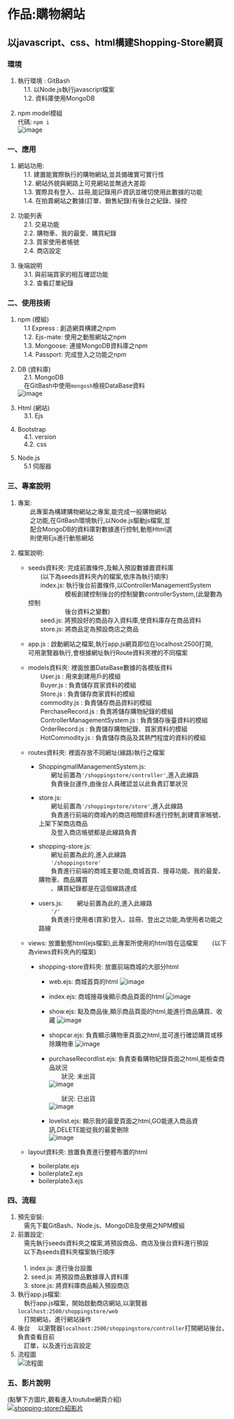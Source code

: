 # 作品:購物網站

## 以javascript、css、html構建Shopping-Store網頁

###  環境   
1. 執行環境 : GitBash   
 &ensp;&ensp;1.1.  以Node.js執行javascript檔案  
 &ensp;&ensp;1.2.  資料庫使用MongoDB  
       
2. npm model模組  
     代碼: `npm i`  
      ![image](https://github.com/Kk0627-1/ShoppingStore_Work/assets/55129180/4d31d7fd-00f8-433e-a397-8ef35f21a089)

### 一、應用
1. 網站功用:  
    &ensp;&ensp;1.1. 建置能實際執行的購物網站,並具備確實可實行性  
    &ensp;&ensp;1.2.  網站外貌與網路上可見網站並無過大差距  
    &ensp;&ensp;1.3.  實際具有登入、註冊,能記錄用戶資訊並確切使用此數據的功能  
    &ensp;&ensp;1.4.  在拍賣網站之數據(訂單、銷售紀錄)有後台之紀錄、操控  
  
 2. 功能列表  
    &ensp;&ensp;2.1. 交易功能  
    &ensp;&ensp;2.2. 購物車、我的最愛、購買紀錄  
    &ensp;&ensp;2.3. 買家使用者帳號  
    &ensp;&ensp;2.4. 商店設定    
 3. 後端說明  
    &ensp;&ensp;3.1. 與前端買家的相互確認功能  
    &ensp;&ensp;3.2. 查看訂單紀錄  
 

### 二、使用技術  
  1. npm  (模組)  
     &ensp;&ensp;1.1 Express : 創造網頁構建之npm  
     &ensp;&ensp;1.2.  Ejs-mate: 使用之動態網站之npm  
     &ensp;&ensp;1.3.  Mongoose: 連接MongoDB資料庫之npm  
     &ensp;&ensp;1.4.  Passport: 完成登入之功能之npm
  2. DB  (資料庫)  
     &ensp;&ensp;2.1. MongoDB  
     &ensp;&ensp;在GitBash中使用`mongosh`檢視DataBase資料  
     ![image](https://github.com/Kk0627-1/ShoppingStore_Work/assets/55129180/cc4a7a87-c9e1-471f-8834-f637fae5d36a)  

  4. Html (網站)  
     &ensp;&ensp;3.1. Ejs  
  5. Bootstrap  
     &ensp;&ensp;4.1. version  
     &ensp;&ensp;4.2. css  
  6. Node.js  
     &ensp;&ensp;5.1  伺服器  
  ### 三、專案說明  
   1. 專案:  
      &ensp;&ensp;&ensp;&ensp;此專案為構建購物網站之專案,能完成一般購物網站  
      &ensp;&ensp;&ensp;&ensp;之功能,在GitBash環境執行,以Node.js驅動js檔案,並  
      &ensp;&ensp;&ensp;&ensp;配合MongoDB的資料庫對數據進行控制,動態Html選  
      &ensp;&ensp;&ensp;&ensp;則使用Ejs進行動態網站  

   2. 檔案說明:  
      * seeds資料夾: 完成前置條件,及輸入預設數據置資料庫    
      &ensp;&ensp;&ensp;&ensp;(以下為seeds資料夾內的檔案,依序為執行順序)  
      &ensp;&ensp;&ensp;&ensp;index.js: 執行後台前置條件,以ControllerManagementSystem    
                     &ensp;&ensp;&ensp;&ensp;&ensp;&ensp;&ensp;&ensp;&ensp;&ensp;&ensp;&ensp;模板創建控制後台的控制變數controllerSystem,(此變數為控制    
                     &ensp;&ensp;&ensp;&ensp;&ensp;&ensp;&ensp;&ensp;&ensp;&ensp;&ensp;&ensp;後台資料之變數)    
           &ensp;&ensp;&ensp;&ensp;seed.js: 將預設好的商品存入資料庫,使資料庫存在商品資料    
           &ensp;&ensp;&ensp;&ensp;store.js: 將商品定為預設商店之商品  
        
      * app.js : 啟動網站之檔案,執行app.js網頁即位在localhost:2500打開,  
              可用瀏覽器執行,會根據網址執行Route資料夾裡的不同檔案  
              
      * models資料夾: 裡面放置DataBase數據的各模版資料  
      &ensp;&ensp;&ensp;&ensp;User.js : 用來創建用戶的模組  
      &ensp;&ensp;&ensp;&ensp;Buyer.js : 負責儲存買家資料的模組  
      &ensp;&ensp;&ensp;&ensp;Store.js : 負責儲存商家資料的模組  
      &ensp;&ensp;&ensp;&ensp;commodity.js : 負責儲存商品資料的模組  
      &ensp;&ensp;&ensp;&ensp;PerchaseRecord.js : 負責將儲存購物紀錄的模組  
      &ensp;&ensp;&ensp;&ensp;ControllerManagementSystem.js : 負責儲存後臺資料的模組  
      &ensp;&ensp;&ensp;&ensp;OrderRecord.js : 負責儲存購物紀錄、買家資料的模組  
      &ensp;&ensp;&ensp;&ensp;HotCommodity.js : 負責儲存商品及其熱門程度的資料的模組  
           
      * routes資料夾: 裡面存放不同網址(線路)執行之檔案
        * ShoppingmallManagementSystem.js:  
         &ensp;&ensp;&ensp;&ensp;網址前置為`'/shoppingstore/controller'`,進入此線路  
         &ensp;&ensp;&ensp;&ensp;負責後台運作,由後台人員確認並以此負責訂單狀況  
             
        * store.js:  
        &ensp;&ensp;&ensp;&ensp;網址前置為`'/shoppingstore/store'`,進入此線路     
        &ensp;&ensp;&ensp;&ensp;負責進行前端的商城內的商店相關資料進行控制,創建賣家帳號、上架下架商店商品  
        &ensp;&ensp;&ensp;&ensp;及登入商店帳號都是此線路負責  
  
        * shopping-store.js:  
        &ensp;&ensp;&ensp;&ensp;網址前置為此的,進入此線路  
        &ensp;&ensp;&ensp;&ensp;`'/shoppingstore'`  
        &ensp;&ensp;&ensp;&ensp;負責進行前端的商城主要功能,商城首頁、搜尋功能、我的最愛、購物車、商品購買  
        &ensp;&ensp;&ensp;&ensp;、購買紀錄都是在這個線路達成  

        * users.js:
        &ensp;&ensp;&ensp;&ensp;網址前置為此的,進入此線路  
        &ensp;&ensp;&ensp;&ensp;`'/'`  
        &ensp;&ensp;&ensp;&ensp;負責進行使用者(買家)登入、註冊、登出之功能,為使用者功能之路線  

      * views: 放置動態html(ejs檔案),此專案所使用的html皆在這檔案
      &ensp;&ensp;&ensp;&ensp;(以下為views資料夾內的檔案)
        * shopping-store資料夾: 放置前端商城的大部分html
          * web.ejs: 商城首頁的html
            ![image](https://github.com/Kk0627-1/ShoppingStore_Work/assets/55129180/aa0761f0-3552-4752-90ae-4a8bbdd1bf91)

          * index.ejs: 商城搜尋後顯示商品頁面的html
            ![image](https://github.com/Kk0627-1/ShoppingStore_Work/assets/55129180/0a8040c0-10c8-4ecd-9020-0796c1d91d92)

          * show.ejs: 點及商品後,顯示商品頁面的html,能進行商品購買、收藏
            ![image](https://github.com/Kk0627-1/ShoppingStore_Work/assets/55129180/af345769-522d-4bb4-87a3-a5a98cb8102b)

          * shopcar.ejs: 負責顯示購物車頁面之html,並可進行確認購買或移除購物車
            ![image](https://github.com/Kk0627-1/ShoppingStore_Work/assets/55129180/cd6f4ece-bd9b-4c1e-ae05-f0c4bfe9b408)

          * purchaseRecordlist.ejs: 負責查看購物紀錄頁面之html,能檢查商品狀況  
            &ensp;&ensp;&ensp;&ensp;狀況: 未出貨  
            ![image](https://github.com/Kk0627-1/ShoppingStore_Work/assets/55129180/e468dcbb-8dcf-4f41-bbc5-8cbc89c4e55f)  

            &ensp;&ensp;&ensp;&ensp;狀況: 已出貨  
            ![image](https://github.com/Kk0627-1/ShoppingStore_Work/assets/55129180/4912c8d5-1f66-4491-95e9-b92cee03896b)

  
          * lovelist.ejs: 顯示我的最愛頁面之html,GO能進入商品資訊,DELETE能從我的最愛刪除  
            ![image](https://github.com/Kk0627-1/ShoppingStore_Work/assets/55129180/333e5cd5-398a-40de-ba44-81830c98090e)


      * layout資料夾: 放置負責進行整體布置的html
        * boilerplate.ejs 
        * boilerplate2.ejs 
        * boilerplate3.ejs

   ### 四、流程  
   1. 預先安裝:  
     &ensp;&ensp;需先下載GitBash、Node.js、MongoDB及使用之NPM模組
   2. 前置設定:  
     &ensp;&ensp;需先執行seeds資料夾之檔案,將預設商品、商店及後台資料進行預設  
     &ensp;&ensp;以下為seeds資料夾檔案執行順序<br>     
     &ensp;&ensp;1. index.js: 進行後台設置     
     &ensp;&ensp;2. seed.js: 將預設商品數據導入資料庫    
     &ensp;&ensp;3. store.js: 將資料庫商品輸入預設商店   
   4. 執行app.js檔案:  
     &ensp;&ensp;執行app.js檔案，開始啟動商店網站,以瀏覽器`localhost:2500/shoppingstore/web`  
     &ensp;&ensp;打開網站，進行網站操作  
   5. 後台
     &ensp;&ensp;以瀏覽器`localhost:2500/shoppingstore/controller`打開網站後台，負責查看目前  
     &ensp;&ensp;訂單，以及進行出貨設定  
   6. 流程圖  
      ![流程圖](https://github.com/Kk0627-1/ShoppingStore_Work/assets/55129180/ec8afc37-9f77-4cb8-a8cb-b1e3f8f1a0eb)

     
   ### 五、影片說明  
   (點擊下方圖片,觀看進入toutube網頁介紹)  
   [![shopping-store介紹影片](https://i.ytimg.com/vi/_IlLVE2EXyE/maxresdefault.jpg)](https://youtu.be/_IlLVE2EXyE "shopping-store介紹影片")  
   



















   
